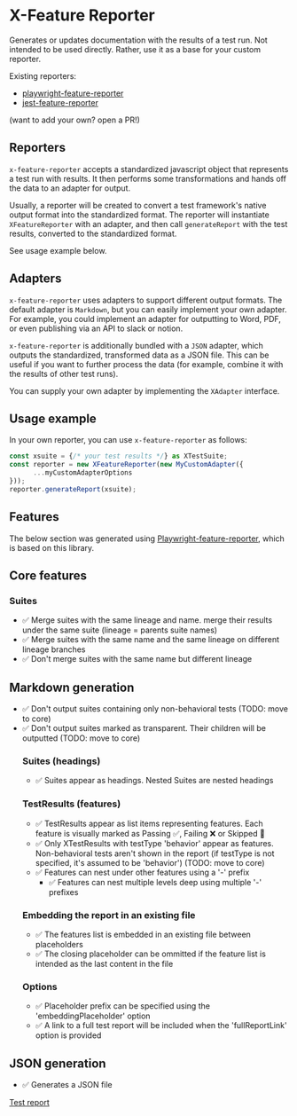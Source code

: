# X-Feature Reporter
Generates or updates documentation with the results of a test run.
Not intended to be used directly. Rather, use it as a base for your custom reporter.

Existing reporters:
- [playwright-feature-reporter](https://github.com/royk/playwright-feature-reporter)
- [jest-feature-reporter](https://github.com/royk/jest-feature-reporter)

(want to add your own? open a PR!)

## Reporters
`x-feature-reporter` accepts a standardized javascript object that represents a test run with results.
It then performs some transformations and hands off the data to an adapter for output.

Usually, a reporter will be created to convert a test framework's native output format into the standardized format. The reporter will instantiate `XFeatureReporter` with an adapter, and then call `generateReport` with the test results, converted to the standardized format.

See usage example below.

## Adapters

`x-feature-reporter` uses adapters to support different output formats.
The default adapter is `Markdown`, but you can easily implement your own adapter.
For example, you could implement an adapter for outputting to Word, PDF, or even publishing via an API to slack or notion.

`x-feature-reporter` is additionally bundled with a `JSON` adapter, which outputs the standardized, transformed data as a JSON file. This can be useful if you want to further process the data (for example, combine it with the results of other test runs).

You can supply your own adapter by implementing the `XAdapter` interface.

## Usage example
In your own reporter, you can use `x-feature-reporter` as follows:

```typescript
const xsuite = {/* your test results */} as XTestSuite;
const reporter = new XFeatureReporter(new MyCustomAdapter({
      ...myCustomAdapterOptions
}));
reporter.generateReport(xsuite);
```

## Features

The below section was generated using [Playwright-feature-reporter](https://github.com/royk/playwright-feature-reporter), which is based on this library.

<!-- playwright-feature-reporter--start -->
## Core features
  ### Suites
  - ✅ Merge suites with the same lineage and name. merge their results under the same suite (lineage = parents suite names)
  - ✅ Merge suites with the same name and the same lineage on different lineage branches
  - ✅ Don't merge suites with the same name but different lineage
## Markdown generation
- ✅ Don't output suites containing only non-behavioral tests (TODO: move to core)
- ✅ Don't output suites marked as transparent. Their children will be outputted (TODO: move to core)
  ### Suites (headings)
  - ✅ Suites appear as headings. Nested Suites are nested headings
  ### TestResults (features)
  - ✅ TestResults appear as list items representing features. Each feature is visually marked as Passing ✅, Failing ❌ or Skipped 🚧
  - ✅ Only XTestResults with testType 'behavior' appear as features. Non-behavioral tests aren't shown in the report (if testType is not specified, it's assumed to be 'behavior') (TODO: move to core)
  - ✅ Features can nest under other features using a '-' prefix
    - ✅ Features can nest multiple levels deep using multiple '-' prefixes
  ### Embedding the report in an existing file
  - ✅ The features list is embedded in an existing file between placeholders
  - ✅ The closing placeholder can be ommitted if the feature list is intended as the last content in the file
  ### Options
  - ✅ Placeholder prefix can be specified using the 'embeddingPlaceholder' option
  - ✅ A link to a full test report will be included when the 'fullReportLink' option is provided
## JSON generation
- ✅ Generates a JSON file

[Test report](https://raw.githack.com/royk/x-feature-reporter/refs/heads/main/playwright-report/index.html)
